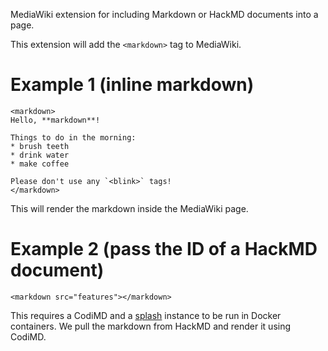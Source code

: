 MediaWiki extension for including Markdown or HackMD documents into a page.

This extension will add the `<markdown>` tag to MediaWiki.

Example 1 (inline markdown)
===

```
<markdown>
Hello, **markdown**!

Things to do in the morning:
* brush teeth
* drink water
* make coffee

Please don't use any `<blink>` tags!
</markdown>
```

This will render the markdown inside the MediaWiki page.

Example 2 (pass the ID of a HackMD document)
===

```
<markdown src="features"></markdown>
```

This requires a CodiMD and a [splash](https://github.com/scrapinghub/splash) instance to be run in Docker containers. We pull the markdown from HackMD and render it using CodiMD.
